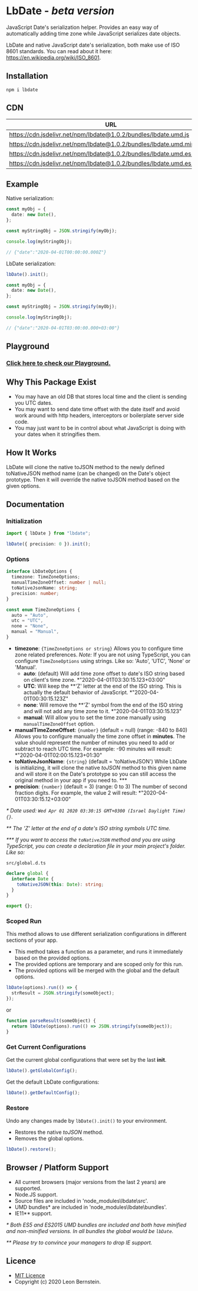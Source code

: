 # LbDate - _beta version_

JavaScript Date's serialization helper. Provides an easy way of automatically adding time zone while JavaScript serializes date objects.

LbDate and native JavaScript date's serialization, both make use of ISO 8601 standards. You can read about it here: <https://en.wikipedia.org/wiki/ISO_8601>.

## Installation

```bach
npm i lbdate
```

## CDN

| URL                                                                       | ES     | Minified |
| ------------------------------------------------------------------------- | ------ | -------- |
| <https://cdn.jsdelivr.net/npm/lbdate@1.0.2/bundles/lbdate.umd.js>         | ES2015 | No       |
| <https://cdn.jsdelivr.net/npm/lbdate@1.0.2/bundles/lbdate.umd.min.js>     | ES2015 | Yes      |
| <https://cdn.jsdelivr.net/npm/lbdate@1.0.2/bundles/lbdate.umd.es5.js>     | ES5    | No       |
| <https://cdn.jsdelivr.net/npm/lbdate@1.0.2/bundles/lbdate.umd.es5.min.js> | ES5    | Yes      |

## Example

Native serialization:

```typescript
const myObj = {
  date: new Date(),
};

const myStringObj = JSON.stringify(myObj);

console.log(myStringObj);

// {"date":"2020-04-01T00:00:00.000Z"}
```

LbDate serialization:

```typescript
lbDate().init();

const myObj = {
  date: new Date(),
};

const myStringObj = JSON.stringify(myObj);

console.log(myStringObj);

// {"date":"2020-04-01T03:00:00.000+03:00"}
```

## Playground

### [Click here to check our Playground.](https://lbdate-dev.web.app/playground/)

## Why This Package Exist

- You may have an old DB that stores local time and the client is sending you UTC dates.
- You may want to send date time offset with the date itself and avoid work around with http headers, interceptors or boilerplate server side code.
- You may just want to be in control about what JavaScript is doing with your dates when it stringifies them.

## How It Works

LbDate will clone the native toJSON method to the newly defined toNativeJSON method name (can be changed) on the Date's object prototype. Then it will override the native toJSON method based on the given options.

## Documentation

### Initialization

```typescript
import { lbDate } from "lbdate";

lbDate({ precision: 0 }).init();
```

### Options

```typescript
interface LbDateOptions {
  timezone: TimeZoneOptions;
  manualTimeZoneOffset: number | null;
  toNativeJsonName: string;
  precision: number;
}

const enum TimeZoneOptions {
  auto = "Auto",
  utc = "UTC",
  none = "None",
  manual = "Manual",
}
```

- **timezone**: `{TimeZoneOptions or string}` Allows you to configure time zone related preferences. _Note:_ If you are not using TypeScript, you can configure `TimeZoneOptions` using strings. Like so: 'Auto', 'UTC', 'None' or 'Manual'.
  - **auto**: (default) Will add time zone offset to date's ISO string based on client's time zone. \*"2020-04-01T03:30:15.123+03:00"
  - **UTC**: Will keep the \*\*'Z' letter at the end of the ISO string. This is actually the default behavior of JavaScript. \*"2020-04-01T00:30:15.123Z"
  - **none**: Will remove the \*\*'Z' symbol from the end of the ISO string and will not add any time zone to it. \*"2020-04-01T03:30:15.123"
  - **manual**: Will allow you to set the time zone manually using `manualTimeZoneOffset` option.
- **manualTimeZoneOffset**: `{number}` (default = null) (range: -840 to 840) Allows you to configure manually the time zone offset in **minutes**. The value should represent the number of minutes you need to add or subtract to reach UTC time. For example: -90 minutes will result: \*"2020-04-01T02:00:15.123+01:30"
- **toNativeJsonName**: `{string}` (default = 'toNativeJSON') While LbDate is initializing, it will clone the native _toJSON_ method to this given name and will store it on the Date's prototype so you can still access the original method in your app if you need to. \*\*\*
- **precision**: `{number}` (default = 3) (range: 0 to 3) The number of second fraction digits. For example, the value 2 will result: \*"2020-04-01T03:30:15.12+03:00"

_\* Date used: `Wed Apr 01 2020 03:30:15 GMT+0300 (Israel Daylight Time) {}`._

_\*\* The 'Z' letter at the end of a date's ISO string symbols UTC time._

_\*\*\* If you want to access the `toNativeJSON` method and you are using TypeScript, you can create a declaration file in your main project's folder. Like so:_

`src/global.d.ts`

```typescript
declare global {
  interface Date {
    toNativeJSON(this: Date): string;
  }
}

export {};
```

### Scoped Run

This method allows to use different serialization configurations in different sections of your app.

- This method takes a function as a parameter, and runs it immediately based on the provided options.
- The provided options are temporary and are scoped only for this run.
- The provided options will be merged with the global and the default options.

```typescript
lbDate(options).run(() => {
  strResult = JSON.stringify(someObject);
});
```

or

```typescript
function parseResult(someObject) {
  return lbDate(options).run(() => JSON.stringify(someObject));
}
```

### Get Current Configurations

Get the current global configurations that were set by the last **init**.

```typescript
lbDate().getGlobalConfig();
```

Get the default LbDate configurations:

```typescript
lbDate().getDefaultConfig();
```

### Restore

Undo any changes made by `lbDate().init()` to your environment.

- Restores the native _toJSON_ method.
- Removes the global options.

```typescript
lbDate().restore();
```

## Browser / Platform Support

- All current browsers (major versions from the last 2 years) are supported.
- Node.JS support.
- Source files are included in 'node_modules\lbdate\src'.
- UMD bundles\* are included in 'node_modules\lbdate\bundles'.
- IE11\*\* support.

_\* Both ES5 and ES2015 UMD bundles are included and both have minified and non-minified versions. In all bundles the global would be `lbDate`._

_\*\* Please try to convince your managers to drop IE support._

## Licence

- [MIT Licence](https://github.com/LbJS/LbDate/blob/master/LICENSE)
- Copyright (c) 2020 Leon Bernstein.
